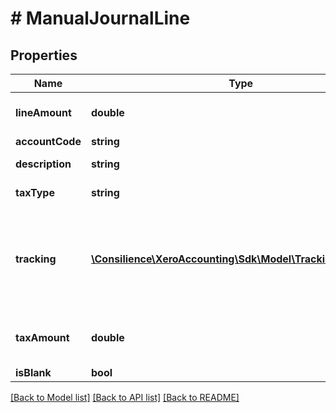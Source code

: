 # # ManualJournalLine

## Properties

Name | Type | Description | Notes
------------ | ------------- | ------------- | -------------
**lineAmount** | **double** | total for line. Debits are positive, credits are negative value | [optional] 
**accountCode** | **string** | See Accounts | [optional] 
**description** | **string** | Description for journal line | [optional] 
**taxType** | **string** | The tax type from TaxRates | [optional] 
**tracking** | [**\Consilience\XeroAccounting\Sdk\Model\TrackingCategory[]**](TrackingCategory.md) | Optional Tracking Category – see Tracking. Any JournalLine can have a maximum of 2 &lt;TrackingCategory&gt; elements. | [optional] 
**taxAmount** | **double** | The calculated tax amount based on the TaxType and LineAmount | [optional] 
**isBlank** | **bool** | is the line blank | [optional] 

[[Back to Model list]](../../README.md#documentation-for-models) [[Back to API list]](../../README.md#documentation-for-api-endpoints) [[Back to README]](../../README.md)


